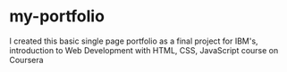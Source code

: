 # my-portfolio
I created this basic single page portfolio as a final project for IBM's, introduction to Web Development with HTML, CSS, JavaScript course on Coursera
